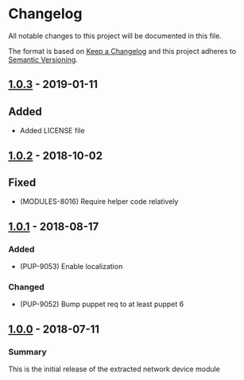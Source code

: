 # Changelog

All notable changes to this project will be documented in this file.

The format is based on [Keep a Changelog](http://keepachangelog.com/en/1.0.0/) and this project adheres to [Semantic Versioning](http://semver.org).

## [1.0.3] - 2019-01-11
## Added
- Added LICENSE file

## [1.0.2] - 2018-10-02
## Fixed
- (MODULES-8016) Require helper code relatively

## [1.0.1] - 2018-08-17
### Added
- (PUP-9053) Enable localization
### Changed
- (PUP-9052) Bump puppet req to at least puppet 6

## [1.0.0] - 2018-07-11
### Summary
This is the initial release of the extracted network device module

[1.0.3]: https://github.com/puppetlabs/puppetlabs-network_device_core/compare/1.0.2...1.0.3
[1.0.2]: https://github.com/puppetlabs/puppetlabs-network_device_core/compare/1.0.1...1.0.2
[1.0.1]: https://github.com/puppetlabs/puppetlabs-network_device_core/compare/1.0.0...1.0.1
[1.0.0]: https://github.com/puppetlabs/puppetlabs-network_device_core/releases/tag/1.0.0
